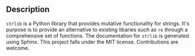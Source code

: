 ## Description
`strlib` is a Python library that provides mutative functionality for strings. It's purpose is to provide an alternative to existing libaries such as `re` through a comprehensive set of functions.
The documentation for `strlib` is generated using Sphinx. This project falls under the MIT license. Contributions are welcome.
